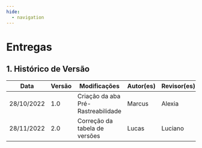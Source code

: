 ```yaml
---
hide:
  - navigation
---
```


# Entregas

## 1. Histórico de Versão

| Data       | Versão | Modificações                       | Autor(es) | Revisor(es) |
| ---------- | ------ | ---------------------------------- | --------- | ----------- |
| 28/10/2022 | 1.0    | Criação da aba Pré-Rastreabilidade | Marcus    | Alexia      |
| 28/11/2022 | 2.0    | Correção da tabela de versões      | Lucas     | Luciano     |